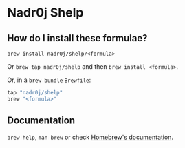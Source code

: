 # Nadr0j Shelp

## How do I install these formulae?

`brew install nadr0j/shelp/<formula>`

Or `brew tap nadr0j/shelp` and then `brew install <formula>`.

Or, in a `brew bundle` `Brewfile`:

```ruby
tap "nadr0j/shelp"
brew "<formula>"
```

## Documentation

`brew help`, `man brew` or check [Homebrew's documentation](https://docs.brew.sh).
